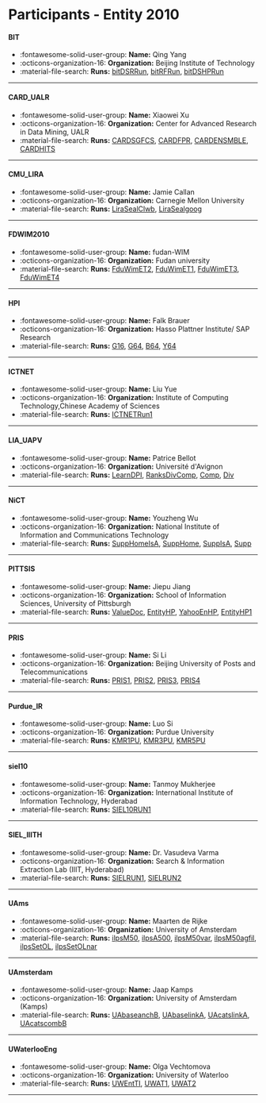# Participants - Entity 2010 

#### BIT
 - :fontawesome-solid-user-group: **Name:** Qing Yang
 - :octicons-organization-16: **Organization:** Beijing Institute of Technology
 - :material-file-search: **Runs:** [bitDSRRun](./runs.md#bitdsrrun), [bitRFRun](./runs.md#bitrfrun), [bitDSHPRun](./runs.md#bitdshprun) 

---
#### CARD_UALR
 - :fontawesome-solid-user-group: **Name:** Xiaowei Xu
 - :octicons-organization-16: **Organization:** Center for Advanced Research in Data Mining, UALR
 - :material-file-search: **Runs:** [CARDSGFCS](./runs.md#cardsgfcs), [CARDFPR](./runs.md#cardfpr), [CARDENSMBLE](./runs.md#cardensmble), [CARDHITS](./runs.md#cardhits) 

---
#### CMU_LIRA
 - :fontawesome-solid-user-group: **Name:** Jamie Callan
 - :octicons-organization-16: **Organization:** Carnegie Mellon University
 - :material-file-search: **Runs:** [LiraSealClwb](./runs.md#lirasealclwb), [LiraSealgoog](./runs.md#lirasealgoog) 

---
#### FDWIM2010
 - :fontawesome-solid-user-group: **Name:** fudan-WIM
 - :octicons-organization-16: **Organization:** Fudan university
 - :material-file-search: **Runs:** [FduWimET2](./runs.md#fduwimet2), [FduWimET1](./runs.md#fduwimet1), [FduWimET3](./runs.md#fduwimet3), [FduWimET4](./runs.md#fduwimet4) 

---
#### HPI
 - :fontawesome-solid-user-group: **Name:** Falk Brauer
 - :octicons-organization-16: **Organization:** Hasso Plattner Institute/ SAP Research
 - :material-file-search: **Runs:** [G16](./runs.md#g16), [G64](./runs.md#g64), [B64](./runs.md#b64), [Y64](./runs.md#y64) 

---
#### ICTNET
 - :fontawesome-solid-user-group: **Name:** Liu Yue
 - :octicons-organization-16: **Organization:** Institute of Computing Technology,Chinese Academy of Sciences
 - :material-file-search: **Runs:** [ICTNETRun1](./runs.md#ictnetrun1) 

---
#### LIA_UAPV
 - :fontawesome-solid-user-group: **Name:** Patrice Bellot
 - :octicons-organization-16: **Organization:** Université d'Avignon
 - :material-file-search: **Runs:** [LearnDPI](./runs.md#learndpi), [RanksDivComp](./runs.md#ranksdivcomp), [Comp](./runs.md#comp), [Div](./runs.md#div) 

---
#### NiCT
 - :fontawesome-solid-user-group: **Name:** Youzheng Wu
 - :octicons-organization-16: **Organization:** National Institute of Information and Communications Technology
 - :material-file-search: **Runs:** [SuppHomeIsA](./runs.md#supphomeisa), [SuppHome](./runs.md#supphome), [SuppIsA](./runs.md#suppisa), [Supp](./runs.md#supp) 

---
#### PITTSIS
 - :fontawesome-solid-user-group: **Name:** Jiepu Jiang
 - :octicons-organization-16: **Organization:** School of Information Sciences, University of Pittsburgh
 - :material-file-search: **Runs:** [ValueDoc](./runs.md#valuedoc), [EntityHP](./runs.md#entityhp), [YahooEnHP](./runs.md#yahooenhp), [EntityHP1](./runs.md#entityhp1) 

---
#### PRIS
 - :fontawesome-solid-user-group: **Name:** Si Li
 - :octicons-organization-16: **Organization:** Beijing University of Posts and Telecommunications
 - :material-file-search: **Runs:** [PRIS1](./runs.md#pris1), [PRIS2](./runs.md#pris2), [PRIS3](./runs.md#pris3), [PRIS4](./runs.md#pris4) 

---
#### Purdue_IR
 - :fontawesome-solid-user-group: **Name:** Luo Si
 - :octicons-organization-16: **Organization:** Purdue University
 - :material-file-search: **Runs:** [KMR1PU](./runs.md#kmr1pu), [KMR3PU](./runs.md#kmr3pu), [KMR5PU](./runs.md#kmr5pu) 

---
#### siel10
 - :fontawesome-solid-user-group: **Name:** Tanmoy Mukherjee
 - :octicons-organization-16: **Organization:** International Institute of Information Technology, Hyderabad
 - :material-file-search: **Runs:** [SIEL10RUN1](./runs.md#siel10run1) 

---
#### SIEL_IIITH
 - :fontawesome-solid-user-group: **Name:** Dr. Vasudeva Varma
 - :octicons-organization-16: **Organization:** Search & Information Extraction Lab (IIIT, Hyderabad)
 - :material-file-search: **Runs:** [SIELRUN1](./runs.md#sielrun1), [SIELRUN2](./runs.md#sielrun2) 

---
#### UAms
 - :fontawesome-solid-user-group: **Name:** Maarten de Rijke
 - :octicons-organization-16: **Organization:** University of Amsterdam
 - :material-file-search: **Runs:** [ilpsM50](./runs.md#ilpsm50), [ilpsA500](./runs.md#ilpsa500), [ilpsM50var](./runs.md#ilpsm50var), [ilpsM50agfil](./runs.md#ilpsm50agfil), [ilpsSetOL](./runs.md#ilpssetol), [ilpsSetOLnar](./runs.md#ilpssetolnar) 

---
#### UAmsterdam
 - :fontawesome-solid-user-group: **Name:** Jaap Kamps
 - :octicons-organization-16: **Organization:** University of Amsterdam (Kamps)
 - :material-file-search: **Runs:** [UAbaseanchB](./runs.md#uabaseanchb), [UAbaselinkA](./runs.md#uabaselinka), [UAcatslinkA](./runs.md#uacatslinka), [UAcatscombB](./runs.md#uacatscombb) 

---
#### UWaterlooEng
 - :fontawesome-solid-user-group: **Name:** Olga Vechtomova
 - :octicons-organization-16: **Organization:** University of Waterloo
 - :material-file-search: **Runs:** [UWEntTI](./runs.md#uwentti), [UWAT1](./runs.md#uwat1), [UWAT2](./runs.md#uwat2) 

---
